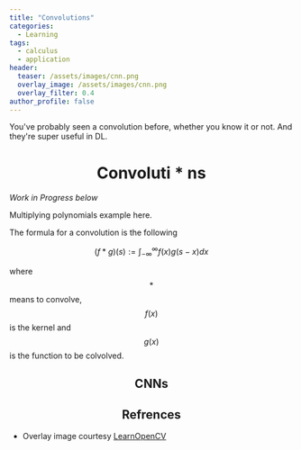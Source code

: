```yaml
---
title: "Convolutions"
categories:
  - Learning
tags:
  - calculus
  - application
header:
  teaser: /assets/images/cnn.png
  overlay_image: /assets/images/cnn.png
  overlay_filter: 0.4
author_profile: false
---
```


You've probably seen a convolution before, whether you know it or not. And they're super useful in DL.

# $$\text{Convoluti}\ast \text{ns}$$

*Work in Progress below*

Multiplying polynomials example here.

The formula for a convolution is the following

$$(f \ast g)(s) := \int_{-\infty}^{\infty} f(x) g(s - x) dx$$

where $$\ast$$ means to convolve, $$f(x)$$ is the kernel and $$g(x)$$ is the function to be colvolved.

## $$\text{CNNs}$$

## $$\text{Refrences}$$
- Overlay image courtesy [LearnOpenCV](https://learnopencv.com/understanding-convolutional-neural-networks-cnn/)

